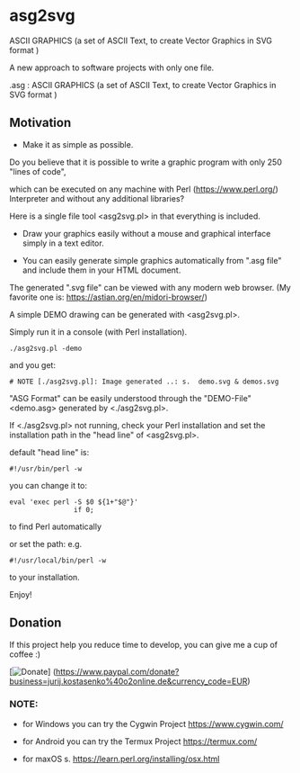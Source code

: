 # asg2svg
ASCII GRAPHICS (a set of ASCII Text, to create Vector Graphics in SVG format )

A new approach to software projects with only one file.

.asg : ASCII GRAPHICS (a set of ASCII Text, to create Vector Graphics in SVG format )


## Motivation

- Make it as simple as possible.

Do you believe that it is possible to write a graphic program with only 250 "lines of code",

which can be executed on any machine with Perl (https://www.perl.org/) Interpreter and without any additional libraries?

Here is a single file tool <asg2svg.pl> in that everything is included.

- Draw your graphics easily without a mouse and graphical interface simply in a text editor.

-  You can easily generate simple graphics automatically from ".asg file" and include them in your HTML document.

The generated ".svg file" can be viewed with any modern web browser. (My favorite one is: https://astian.org/en/midori-browser/)

A simple DEMO drawing can be generated with <asg2svg.pl>.

Simply run it in a console (with Perl installation).

```
./asg2svg.pl -demo
```
and you get:

```
# NOTE [./asg2svg.pl]: Image generated ..: s.  demo.svg & demos.svg
```

"ASG Format" can be easily understood through the "DEMO-File" <demo.asg> generated by <./asg2svg.pl>.


If <./asg2svg.pl> not running, check your Perl installation and set the installation path in the "head line" of <asg2svg.pl>.

default "head line" is:
```
#!/usr/bin/perl -w
```
you can change it to:
```
eval 'exec perl -S $0 ${1+"$@"}'
                if 0;
```
to find Perl automatically

or set the path: e.g.
```
#!/usr/local/bin/perl -w
```
to your installation.



Enjoy!


## Donation
If this project help you reduce time to develop, you can give me a cup of coffee :) 

[![Donate](https://img.shields.io/badge/Donate-PayPal-green.svg)] (https://www.paypal.com/donate?business=jurij.kostasenko%40o2online.de&currency_code=EUR)



### NOTE:
- for Windows you can try the Cygwin Project
  https://www.cygwin.com/

- for Android you can try the Termux Project
  https://termux.com/

- for maxOS s. https://learn.perl.org/installing/osx.html
